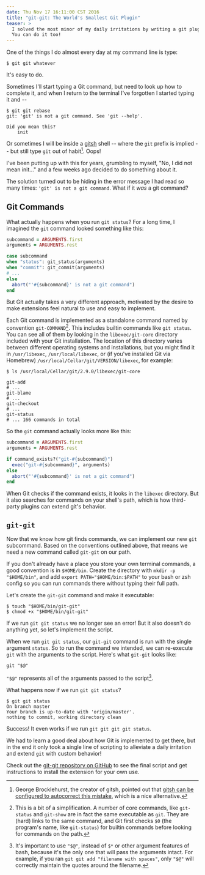 ```yaml
---
date: Thu Nov 17 16:11:00 CST 2016
title: "git-git: The World's Smallest Git Plugin"
teaser: >
  I solved the most minor of my daily irritations by writing a git plugin.
  You can do it too!
---
```


One of the things I do almost every day at my command line is type:

```
$ git git whatever
```

It's easy to do.

Sometimes I'll start typing a Git command, but need to look up how to complete
it, and when I return to the terminal I've forgotten I started typing it and --

```
$ git git rebase
git: 'git' is not a git command. See 'git --help'.

Did you mean this?
	init
```

Or sometimes I will be inside a [gitsh] shell -- where the `git` prefix is
implied -- but still type `git` out of habit[^1]. Oops!

  [gitsh]: https://github.com/thoughtbot/gitsh

I've been putting up with this for years, grumbling to myself, "No, I did not
mean init..." and a few weeks ago decided to do something about it.

The solution turned out to be hiding in the error message I had read so many
times: `'git' is not a git command`. What if it *was* a git command?

## Git Commands

What actually happens when you run `git status`? For a long time, I imagined
the `git` command looked something like this:

```ruby
subcommand = ARGUMENTS.first
arguments = ARGUMENTS.rest

case subcommand
when "status": git_status(arguments)
when "commit": git_commit(arguments)
# ...
else
  abort("'#{subcommand}' is not a git command")
end
```

But Git actually takes a very different approach, motivated by the desire to
make extensions feel natural to use and easy to implement.

Each Git command is implemented as a standalone command named by convention
`git-COMMAND`[^2]. This includes builtin commands like `git status`. You can
see all of them by looking in the `libexec/git-core` directory included with
your Git installation. The location of this directory varies between different
operating systems and installations, but you might find it in `/usr/libexec`,
`/usr/local/libexec`, or (if you've installed Git via Homebrew)
`/usr/local/Cellar/git/VERSION/libexec`,
for example:

```
$ ls /usr/local/Cellar/git/2.9.0/libexec/git-core

git-add
# ...
git-blame
# ...
git-checkout
# ...
git-status
# ... 166 commands in total
```

So the `git` command actually looks more like this:

```ruby
subcommand = ARGUMENTS.first
arguments = ARGUMENTS.rest

if command_exists?("git-#{subcommand}")
  exec("git-#{subcommand}", arguments)
else
  abort("'#{subcommand}' is not a git command")
end
```

When Git checks if the command exists, it looks in the `libexec` directory. But
it also searches for commands on your shell's path, which is how third-party
plugins can extend git's behavior.

## `git-git`

Now that we know how git finds commands, we can implement our new `git`
subcommand. Based on the conventions outlined above, that means we need a new
command called `git-git` on our path.

If you don't already have a place you store your own terminal commands, a good
convention is in `$HOME/bin`. Create the directory with `mkdir -p "$HOME/bin"`,
and add `export PATH="$HOME/bin:$PATH"` to your bash or zsh config so you can
run commands there without typing their full path.

Let's create the `git-git` command and make it executable:

```
$ touch "$HOME/bin/git-git"
$ chmod +x "$HOME/bin/git-git"
```

If we run `git git status` we no longer see an error! But it also doesn't do
anything yet, so let's implement the script.

When we run `git git status`, our `git-git` command is run with the single
argument `status`. So to run the command we intended, we can re-execute `git`
with the arguments to the script. Here's what `git-git` looks like:

```
git "$@"
```

`"$@"` represents all of the arguments passed to the script[^3].

What happens now if we run `git git status`?

```
$ git git status
On branch master
Your branch is up-to-date with 'origin/master'.
nothing to commit, working directory clean
```

Success! It even works if we run `git git git git status`.

We had to learn a good deal about how Git is implemented to get there, but in
the end it only took a single line of scripting to alleviate a daily irritation
and extend `git` with custom behavior!

Check out the [git-git repository on GitHub][git-git] to see the final script
and get instructions to install the extension for your own use.

  [git-git]: https://github.com/bernerdschaefer/git-git

[^1]: George Brocklehurst, the creator of gitsh, pointed out that [gitsh can be configured to autocorrect this mistake][autocorrect], which is a nice alternative.

[autocorrect]: https://github.com/bernerdschaefer/dotfiles/commit/1dd5a1d8d8a10ff294047e0ea5a9e7c240fc1c8c#commitcomment-19176460

[^2]: This is a bit of a simplification. A number of core commands, like `git-status` and `git-show` are in fact the same executable as `git`. They are (hard) links to the same command, and Git first checks `$0` (the program's name, like `git-status`) for builtin commands before looking for commands on the path.

[^3]: It's important to use `"$@"`, instead of `$*` or other argument features of bash, because it's the only one that will pass the arguments intact. For example, if you ran `git git add "filename with spaces"`, only `"$@"` will correctly maintain the quotes around the filename.
